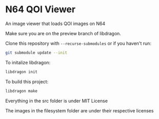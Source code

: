 # N64 QOI Viewer

An image viewer that loads QOI images on N64

Make sure you are on the preview branch of libdragon.

Clone this repository with `--recurse-submodules` or if you haven't run:

```bash
git submodule update --init
```

To initalize libdragon:
```bash
libdragon init
```
To build this project:

```bash
libdragon make
```

Everything in the src folder is under MIT License

The images in the filesystem folder are under their respective licenses